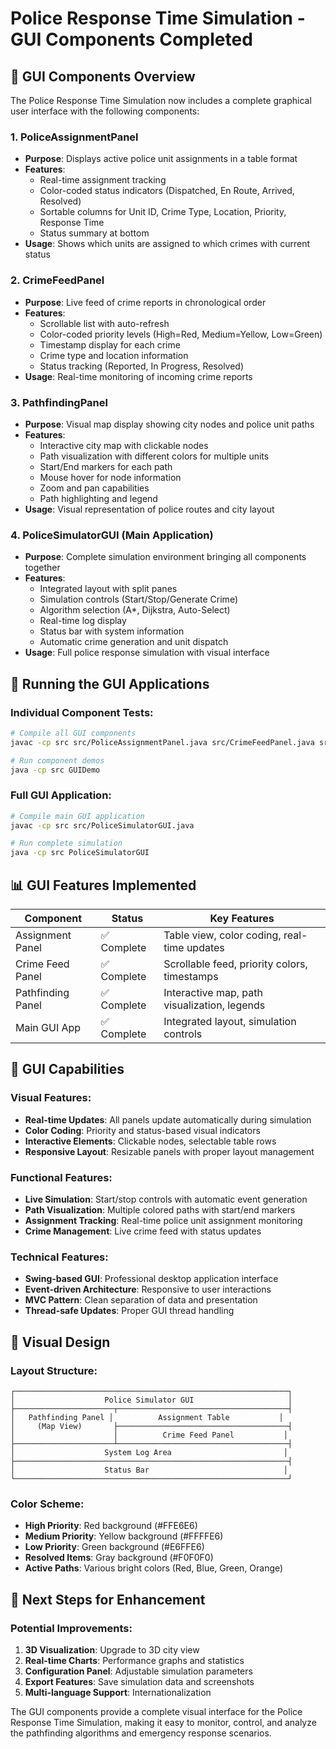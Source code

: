 # Police Response Time Simulation - GUI Components Completed

## 🎨 GUI Components Overview

The Police Response Time Simulation now includes a complete graphical user interface with the following components:

### 1. **PoliceAssignmentPanel**
- **Purpose**: Displays active police unit assignments in a table format
- **Features**:
  - Real-time assignment tracking
  - Color-coded status indicators (Dispatched, En Route, Arrived, Resolved)
  - Sortable columns for Unit ID, Crime Type, Location, Priority, Response Time
  - Status summary at bottom
- **Usage**: Shows which units are assigned to which crimes with current status

### 2. **CrimeFeedPanel** 
- **Purpose**: Live feed of crime reports in chronological order
- **Features**:
  - Scrollable list with auto-refresh
  - Color-coded priority levels (High=Red, Medium=Yellow, Low=Green)
  - Timestamp display for each crime
  - Crime type and location information
  - Status tracking (Reported, In Progress, Resolved)
- **Usage**: Real-time monitoring of incoming crime reports

### 3. **PathfindingPanel**
- **Purpose**: Visual map display showing city nodes and police unit paths
- **Features**:
  - Interactive city map with clickable nodes
  - Path visualization with different colors for multiple units
  - Start/End markers for each path
  - Mouse hover for node information
  - Zoom and pan capabilities
  - Path highlighting and legend
- **Usage**: Visual representation of police routes and city layout

### 4. **PoliceSimulatorGUI** (Main Application)
- **Purpose**: Complete simulation environment bringing all components together
- **Features**:
  - Integrated layout with split panes
  - Simulation controls (Start/Stop/Generate Crime)
  - Algorithm selection (A*, Dijkstra, Auto-Select)
  - Real-time log display
  - Status bar with system information
  - Automatic crime generation and unit dispatch
- **Usage**: Full police response simulation with visual interface

## 🚀 Running the GUI Applications

### Individual Component Tests:
```bash
# Compile all GUI components
javac -cp src src/PoliceAssignmentPanel.java src/CrimeFeedPanel.java src/PathfindingPanel.java

# Run component demos
java -cp src GUIDemo
```

### Full GUI Application:
```bash
# Compile main GUI application
javac -cp src src/PoliceSimulatorGUI.java

# Run complete simulation
java -cp src PoliceSimulatorGUI
```

## 📊 GUI Features Implemented

| Component | Status | Key Features |
|-----------|--------|--------------|
| Assignment Panel | ✅ Complete | Table view, color coding, real-time updates |
| Crime Feed Panel | ✅ Complete | Scrollable feed, priority colors, timestamps |
| Pathfinding Panel | ✅ Complete | Interactive map, path visualization, legends |
| Main GUI App | ✅ Complete | Integrated layout, simulation controls |

## 🎯 GUI Capabilities

### Visual Features:
- **Real-time Updates**: All panels update automatically during simulation
- **Color Coding**: Priority and status-based visual indicators
- **Interactive Elements**: Clickable nodes, selectable table rows
- **Responsive Layout**: Resizable panels with proper layout management

### Functional Features:
- **Live Simulation**: Start/stop controls with automatic event generation
- **Path Visualization**: Multiple colored paths with start/end markers
- **Assignment Tracking**: Real-time police unit assignment monitoring
- **Crime Management**: Live crime feed with status updates

### Technical Features:
- **Swing-based GUI**: Professional desktop application interface
- **Event-driven Architecture**: Responsive to user interactions
- **MVC Pattern**: Clean separation of data and presentation
- **Thread-safe Updates**: Proper GUI thread handling

## 🎨 Visual Design

### Layout Structure:
```
┌─────────────────────────────────────────────────────────────┐
│                    Police Simulator GUI                     │
├──────────────────────┬──────────────────────────────────────┤
│   Pathfinding Panel │          Assignment Table           │
│     (Map View)       ├──────────────────────────────────────┤
│                      │          Crime Feed Panel           │
├──────────────────────┴──────────────────────────────────────┤
│                    System Log Area                         │
├─────────────────────────────────────────────────────────────┤
│                    Status Bar                              │
└─────────────────────────────────────────────────────────────┘
```

### Color Scheme:
- **High Priority**: Red background (#FFE6E6)
- **Medium Priority**: Yellow background (#FFFFE6) 
- **Low Priority**: Green background (#E6FFE6)
- **Resolved Items**: Gray background (#F0F0F0)
- **Active Paths**: Various bright colors (Red, Blue, Green, Orange)

## 🎯 Next Steps for Enhancement

### Potential Improvements:
1. **3D Visualization**: Upgrade to 3D city view
2. **Real-time Charts**: Performance graphs and statistics
3. **Configuration Panel**: Adjustable simulation parameters
4. **Export Features**: Save simulation data and screenshots
5. **Multi-language Support**: Internationalization

The GUI components provide a complete visual interface for the Police Response Time Simulation, making it easy to monitor, control, and analyze the pathfinding algorithms and emergency response scenarios.
